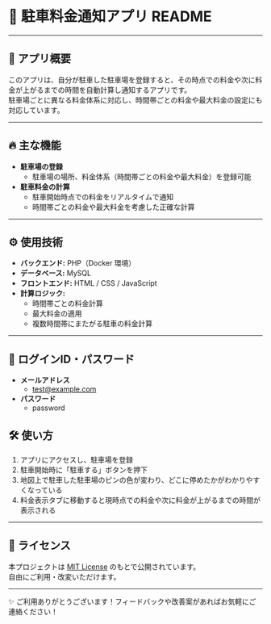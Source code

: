 # 🚗 駐車料金通知アプリ README

---

## 📌 アプリ概要
このアプリは、自分が駐車した駐車場を登録すると、その時点での料金や次に料金が上がるまでの時間を自動計算し通知するアプリです。  
駐車場ごとに異なる料金体系に対応し、時間帯ごとの料金や最大料金の設定にも対応しています。

---

## 🔥 主な機能
- **駐車場の登録**  
  - 駐車場の場所、料金体系（時間帯ごとの料金や最大料金）を登録可能  
- **駐車料金の計算**  
  - 駐車開始時点での料金をリアルタイムで通知  
  - 時間帯ごとの料金や最大料金を考慮した正確な計算

---

## ⚙️ 使用技術
- **バックエンド:** PHP（Docker 環境）  
- **データベース:** MySQL  
- **フロントエンド:** HTML / CSS / JavaScript  
- **計算ロジック:**  
  - 時間帯ごとの料金計算  
  - 最大料金の適用  
  - 複数時間帯にまたがる駐車の料金計算  

---

## 🚀 ログインID・パスワード
- **メールアドレス**
  - test@example.com
- **パスワード**
  - password

## 🛠️ 使い方
1. アプリにアクセスし、駐車場を登録
2. 駐車開始時に「駐車する」ボタンを押下
3. 地図上で駐車した駐車場のピンの色が変わり、どこに停めたかがわかりやすくなっている
4. 料金表示タブに移動すると現時点での料金や次に料金が上がるまでの時間が表示される  

---

## 💬 ライセンス
本プロジェクトは [MIT License](./LICENSE) のもとで公開されています。  
自由にご利用・改変いただけます。

---

✨ ご利用ありがとうございます！フィードバックや改善案があればお気軽にご連絡ください！
